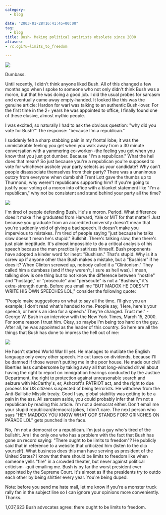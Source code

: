 ```yaml
---
category:
  - blog

date: "2003-01-28T16:41:45+00:00"
tag:
  - blog
title: Bush- Making political satirists obsolete since 2000
aliases:
- /c.cgi?u=limits_to_freedom

---
```

![](/images/bush_riding10.avif)

Dumbass.

Until recently, I didn't think anyone liked Bush. All of this changed a few months ago when I spoke to someone who not only didn't think Bush was a moron, but that he was doing a good job. I did the usual probes for sarcasm and eventually came away empty-handed. It looked like this was the genuine article:
Hardon for warI was talking to an authentic Bush-lover. For the first time in the 2+ years he was appointed to office, I finally found one of these elusive, almost mythic people.

I was excited, so naturally I had to ask the obvious question: "why did you vote for Bush?" The response: "because I'm a republican."

I suddenly felt a sharp stabbing pain in my frontal lobe; it was the unmistakable feeling you get when you walk away from a 30 minute conversation with a yammering co-worker--the feeling you get when you know that you just got dumber. Because "I'm a republican." What the hell does that mean? So just because you're a republican you're supposed to vote for whichever asshole your party selects as your candidate? Why can't people disassociate themselves from their party? There was a unanimous outcry from everyone when dumb shit Trent Lott gave the thumbs up to Thurmond, why weren't republicans supporting him? If you're going to justify your voting of a moron into office with a blanket statement like "I'm a republican," why not be consistent and stand behind your party all the time?

![](/images/bush_hardon7.avif#floatleft)

I'm tired of people defending Bush. He's a moron. Period. What difference does it make if he graduated from Harvard, Yale or MIT for that matter? Just because you graduate from an accredited university doesn't mean that you're suddenly void of giving a bad speech. It doesn't make you impervious to mistakes. I'm tired of people saying "just because he talks slow doesn't mean he's stupid." Bullshit. There's talking slow, then there's just plain ineptitude. It's almost impossible to do a critical analysis of his speech because the man practically satirizes himself. Bush proponents have adopted a kinder word for inept: "Bushism." That's stupid. Why is it a screw up if anyone other than Bush makes a mistake, but a "Bushism" if he does it? When Clinton screwed up, nobody called it a "Clintonism." They called him a dumbass (and if they weren't, I sure as hell was). I mean, talking slow is one thing but to not know the difference between "hostile" and "hostage," or "prosecute" and "persecute" is not a "Bushism," it's extra-strength dumb. Before you email me "BUT MADOX HE DOESN'T WRITE HIS OWN SPEECHES LOL," consider the following quote:

"People make suggestions on what to say all the time. I'll give you an example; I don't read what's handed to me. People say, 'Here, here's your speech, or here's an idea for a speech.' They're changed. Trust me." -George W. Bush in an interview with the New York Times, March 15, 2000.
For some reason I trust him. Okay, so maybe I'm being too hard on the guy. After all, he was appointed as the leader of this country. So here are all the things that Bush has done to impress the hell out of me:

![](/images/bush_piss2.avif#floatright)

He hasn't started World War III yet.
He manages to mutilate the English language only every other speech.
He cut taxes on dividends, because I'll be damned if those weren't putting me in the poor house.
He made our civil liberties less cumbersome by taking away all that long-winded drivel about having the right to report on immigration hearings conducted by the Justice Department, the right to protection against unreasonable search and seizure with McCarthy's, er, Ashcroft's PATRIOT act, and the right to due process for US citizens suspected of being terrorists.
He withdrew from the Anti-Ballistic Missile treaty. Good I say, global stability was getting to be a pain in the ass.
All sarcasm aside, you could probably infer that I'm not a republican by reading this article. I'm not a democrat either. Don't email me your stupid republican/democrat jokes, I don't care. The next person who says "HEY MADDOX YOU KNOW WHAT GOP STANDS FOR? GRINCHES ON PARADE LOL" gets punched in the face.

No, I'm not a democrat or a republican. I'm just a guy who's tired of the bullshit. Am I the only one who has a problem with the fact that Bush has gone on record saying: "There ought to be limits to freedom"? He publicly said that in reference to a website that criticized him (listen to the clip yourself). What business does this man have serving as president of the United States? I know that there should be limits to freedom like when someone yells "fire" in a crowded theater, but never against political criticism--quit emailing me. Bush is by far the worst president ever appointed by the Supreme Court. It's almost as if the presidents try to outdo each other by being shittier every year. You're being duped.

Note: before you send me hate mail, let me know if you're a monster truck rally fan in the subject line so I can ignore your opinions more conveniently. Thanks.

1,037,623 Bush advocates agree: there ought to be limits to freedom.



